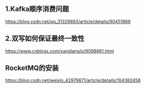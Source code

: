 ## 1.Kafka顺序消费问题

https://blog.csdn.net/qq_31329893/article/details/90451889

## 2.双写如何保证最终一致性

https://www.cnblogs.com/yanglang/p/9098661.html

## RocketMQ的安装

https://blog.csdn.net/weixin_42979871/article/details/104382458